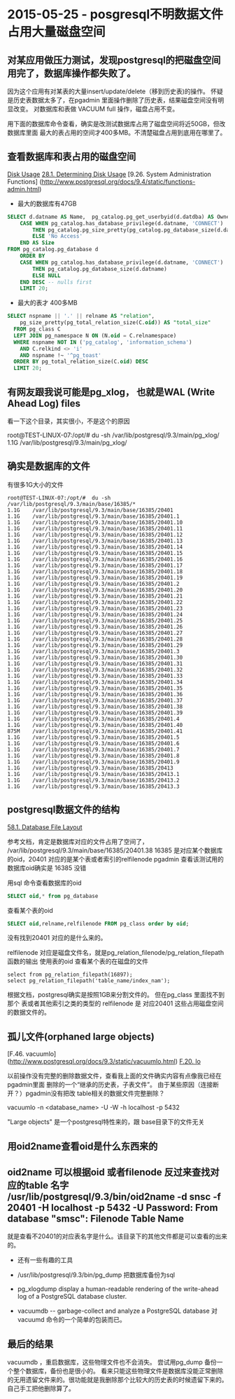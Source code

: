 ﻿2015-05-25 - posgresql不明数据文件占用大量磁盘空间
===================================================

对某应用做压力测试，发现postgresql的把磁盘空间用完了，数据库操作都失败了。
-------------------------------------------------
因为这个应用有对某表的大量insert/update/delete（移到历史表)的操作。
怀疑是历史表数据太多了，在pgadmin 里面操作删除了历史表，结果磁盘空间没有明显改变。
对数据库和表做 VACUUM full 操作，磁盘占用不变。

用下面的数据库命令查看，确实是改测试数据库占用了磁盘空间将近50GB，但改数据库里面
最大的表占用的空间才400多MB。不清楚磁盘占用到底用在哪里了。


查看数据库和表占用的磁盘空间
----------------------------
[Disk Usage](https://wiki.postgresql.org/wiki/Disk_Usage)
[28.1. Determining Disk Usage](http://www.postgresql.org/docs/9.4/static/disk-usage.html)
[9.26. System Administration Functions] (http://www.postgresql.org/docs/9.4/static/functions-admin.html)



- 最大的数据库有47GB
```sql
SELECT d.datname AS Name,  pg_catalog.pg_get_userbyid(d.datdba) AS Owner,
    CASE WHEN pg_catalog.has_database_privilege(d.datname, 'CONNECT')
        THEN pg_catalog.pg_size_pretty(pg_catalog.pg_database_size(d.datname))
        ELSE 'No Access'
    END AS Size
FROM pg_catalog.pg_database d
    ORDER BY
    CASE WHEN pg_catalog.has_database_privilege(d.datname, 'CONNECT')
        THEN pg_catalog.pg_database_size(d.datname)
        ELSE NULL
    END DESC -- nulls first
    LIMIT 20;
```


- 最大的表才 400多MB
```sql
SELECT nspname || '.' || relname AS "relation",
    pg_size_pretty(pg_total_relation_size(C.oid)) AS "total_size"
  FROM pg_class C
  LEFT JOIN pg_namespace N ON (N.oid = C.relnamespace)
  WHERE nspname NOT IN ('pg_catalog', 'information_schema')
    AND C.relkind <> 'i'
    AND nspname !~ '^pg_toast'
  ORDER BY pg_total_relation_size(C.oid) DESC
  LIMIT 20;
```





有网友跟我说可能是pg_xlog， 也就是WAL (Write Ahead Log) files
------------------------
看一下这个目录，其实很小，不是这个的原因

root@TEST-LINUX-07:/opt/# du -sh /var/lib/postgresql/9.3/main/pg_xlog/
1.1G	/var/lib/postgresql/9.3/main/pg_xlog/


确实是数据库的文件
------------------
有很多1G大小的文件

```
root@TEST-LINUX-07:/opt/#  du -sh /var/lib/postgresql/9.3/main/base/16385/*
1.1G	/var/lib/postgresql/9.3/main/base/16385/20401
1.1G	/var/lib/postgresql/9.3/main/base/16385/20401.1
1.1G	/var/lib/postgresql/9.3/main/base/16385/20401.10
1.1G	/var/lib/postgresql/9.3/main/base/16385/20401.11
1.1G	/var/lib/postgresql/9.3/main/base/16385/20401.12
1.1G	/var/lib/postgresql/9.3/main/base/16385/20401.13
1.1G	/var/lib/postgresql/9.3/main/base/16385/20401.14
1.1G	/var/lib/postgresql/9.3/main/base/16385/20401.15
1.1G	/var/lib/postgresql/9.3/main/base/16385/20401.16
1.1G	/var/lib/postgresql/9.3/main/base/16385/20401.17
1.1G	/var/lib/postgresql/9.3/main/base/16385/20401.18
1.1G	/var/lib/postgresql/9.3/main/base/16385/20401.19
1.1G	/var/lib/postgresql/9.3/main/base/16385/20401.2
1.1G	/var/lib/postgresql/9.3/main/base/16385/20401.20
1.1G	/var/lib/postgresql/9.3/main/base/16385/20401.21
1.1G	/var/lib/postgresql/9.3/main/base/16385/20401.22
1.1G	/var/lib/postgresql/9.3/main/base/16385/20401.23
1.1G	/var/lib/postgresql/9.3/main/base/16385/20401.24
1.1G	/var/lib/postgresql/9.3/main/base/16385/20401.25
1.1G	/var/lib/postgresql/9.3/main/base/16385/20401.26
1.1G	/var/lib/postgresql/9.3/main/base/16385/20401.27
1.1G	/var/lib/postgresql/9.3/main/base/16385/20401.28
1.1G	/var/lib/postgresql/9.3/main/base/16385/20401.29
1.1G	/var/lib/postgresql/9.3/main/base/16385/20401.3
1.1G	/var/lib/postgresql/9.3/main/base/16385/20401.30
1.1G	/var/lib/postgresql/9.3/main/base/16385/20401.31
1.1G	/var/lib/postgresql/9.3/main/base/16385/20401.32
1.1G	/var/lib/postgresql/9.3/main/base/16385/20401.33
1.1G	/var/lib/postgresql/9.3/main/base/16385/20401.34
1.1G	/var/lib/postgresql/9.3/main/base/16385/20401.35
1.1G	/var/lib/postgresql/9.3/main/base/16385/20401.36
1.1G	/var/lib/postgresql/9.3/main/base/16385/20401.37
1.1G	/var/lib/postgresql/9.3/main/base/16385/20401.38
1.1G	/var/lib/postgresql/9.3/main/base/16385/20401.39
1.1G	/var/lib/postgresql/9.3/main/base/16385/20401.4
1.1G	/var/lib/postgresql/9.3/main/base/16385/20401.40
875M	/var/lib/postgresql/9.3/main/base/16385/20401.41
1.1G	/var/lib/postgresql/9.3/main/base/16385/20401.5
1.1G	/var/lib/postgresql/9.3/main/base/16385/20401.6
1.1G	/var/lib/postgresql/9.3/main/base/16385/20401.7
1.1G	/var/lib/postgresql/9.3/main/base/16385/20401.8
1.1G	/var/lib/postgresql/9.3/main/base/16385/20401.9
1.1G	/var/lib/postgresql/9.3/main/base/16385/20413
1.1G	/var/lib/postgresql/9.3/main/base/16385/20413.1
1.1G	/var/lib/postgresql/9.3/main/base/16385/20413.2
1.1G	/var/lib/postgresql/9.3/main/base/16385/20413.3
```


postgresql数据文件的结构
------------------------
[58.1. Database File Layout](http://www.postgresql.org/docs/9.3/static/storage-file-layout.html)

参考文档，肯定是数据库对应的文件占用了空间了，
/var/lib/postgresql/9.3/main/base/16385/20401.38
16385 是对应某个数据库的oid，20401 对应的是某个表或者索引的relfilenode
pgadmin 查看该测试用的数据库oid确实是 16385 没错

用sql 命令查看数据库的oid
```sql
SELECT oid,* from pg_database
```

查看某个表的oid
```sql
SELECT oid,relname,relfilenode FROM pg_class order by oid;
```
没有找到20401  对应的是什么来的。

relfilenode  对应是磁盘文件名，就是pg_relation_filenode/pg_relation_filepath 函数的输出
使用表的oid 查看某个表的在磁盘的文件
```
select from pg_relation_filepath(16897);
select pg_relation_filepath('table_name/index_nam');
```

根据文档，postgresql确实是按照1GB来分割文件的。  但在pg_class 里面找不到那个
表或者其他索引之类的类型的 relfilenode 是 对应20401 这些占用磁盘空间的数据文件的。



孤儿文件(orphaned large objects)
--------------------------------
[F.46. vacuumlo] (http://www.postgresql.org/docs/9.3/static/vacuumlo.html)
[F.20. lo](http://www.postgresql.org/docs/9.3/static/lo.html)

以前操作没有完整的删除数据文件，查看我上面的文件确实内容有点像我已经在pgadmin里面
删除的一个“继承的历史表，子表文件”。 由于某些原因（连接断开？）pgadmin没有把改
table相关的数据文件完整删除？

vacuumlo -n <database_name> -U <username> -W  -h localhost -p 5432


"Large objects"  是一个postgresql特性来的，跟 base目录下的文件无关



用oid2name查看oid是什么东西来的
----------------------
oid2name 可以根据oid 或者filenode 反过来查找对应的table 名字
 /usr/lib/postgresql/9.3/bin/oid2name  -d snsc -f 20401 -H localhost -p 5432 -U <username>
Password:
From database "smsc":
  Filenode  Table Name
----------------------

就是查看不20401的对应表名字是什么。该目录下的其他文件都是可以查看的出来的。


* 还有一些有趣的工具

- /usr/lib/postgresql/9.3/bin/pg_dump 把数据库备份为sql

- pg_xlogdump display a human-readable rendering of the write-ahead log of a PostgreSQL database cluster.

- vacuumdb -- garbage-collect and analyze a PostgreSQL database 对vacuumd 命令的一个简单的包装而已。


最后的结果
----------
vacuumdb ，重启数据库，这些物理文件也不会消失。
尝试用pg_dump 备份一个整个数据库，备份也是很小的。
看来只能这些物理文件是数据库没能正常删除的无用遗留文件来的。很功能就是我删除那个比较大的历史表的时候遗留下来的。
自己手工把他删除算了。
